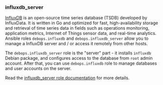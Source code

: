 ### influxdb_server

[InfluxDB](https://en.wikipedia.org/wiki/InfluxDB) is an open-source
time series database (TSDB) developed by InfluxData. It is written in Go
and optimized for fast, high-availability storage and retrieval of time
series data in fields such as operations monitoring, application
metrics, Internet of Things sensor data, and real-time analytics.
Ansible roles `debops.influxdb` and `debops.influxdb_server` allow you
to manage a InfluxDB server and / or access it remotely from other
hosts.

The `debops.influxdb_server` role is the "server" part - it installs
`influxdb` Debian package, and configures access to the database from
`root` admin account. After that, you can use `debops.influxdb` role to
manage databases and user accounts on the server.

Read the [influxdb_server role documentation](https://docs.debops.org/en/stable-3.2/ansible/roles/influxdb_server/) for more details.
